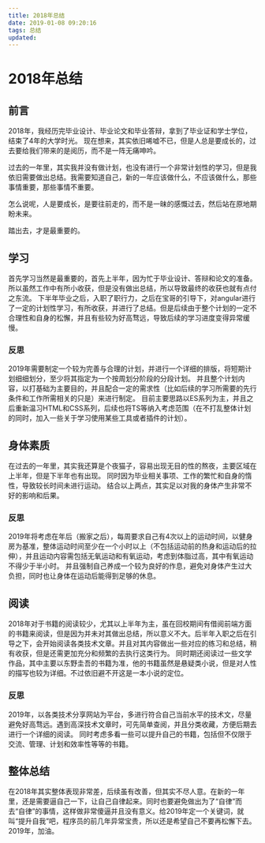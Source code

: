 ```yaml
---
title: 2018年总结
date: 2019-01-08 09:20:16
tags: 总结
updated: 
---
```


# 2018年总结

## 前言

2018年，我经历完毕业设计、毕业论文和毕业答辩，拿到了毕业证和学士学位，结束了4年的大学时光。
现在想来，其实依旧唏嘘不已，但是人总是要成长的，过去要给我们带来的是阅历，而不是一阵无痛呻吟。

过去的一年里，其实我并没有做计划，也没有进行一个非常计划性的学习，但是我依旧需要做出总结。我需要知道自己，新的一年应该做什么，不应该做什么，那些事情重要，那些事情不重要。

怎么说呢，人是要成长，是要往前走的，而不是一昧的感慨过去，然后站在原地期盼未来。

踏出去，才是最重要的。

## 学习

首先学习当然是最重要的，首先上半年，因为忙于毕业设计、答辩和论文的准备。所以虽然工作中有所小收获，但是没有做出总结，所以导致最终的收获也就有点付之东流。
下半年毕业之后，入职了职行力，之后在宝哥的引导下，对angular进行了一定的计划性学习，有所收获，并进行了总结。但是后续由于整个计划的一定不合理性和自身的松懈，并且有些较为好高骛远，导致后续的学习进度变得异常缓慢。

### 反思

2019年需要制定一个较为完善与合理的计划，并进行一个详细的排版，将短期计划细细划分，至少将其指定为一个按周划分阶段的分段计划。
并且整个计划内容，以打基础为主要目的，并且配合一定的需求性（比如后续的学习所需要的先行条件和工作所需相关的只是）来进行制定。
目前主要思路以ES系列为主，并且之后重新温习HTML和CSS系列，后续也将TS等纳入考虑范围（在不打乱整体计划的同时，加入一些关于学习使用某些工具或者插件的计划）。

## 身体素质

在过去的一年里，其实我还算是个夜猫子，容易出现无目的性的熬夜，主要区域在上半年，但是下半年也有出现。
同时因为毕业相关事项、工作的繁忙和自身的惰性，导致较长时间未进行运动。
结合以上两点，其实足以对我的身体产生非常不好的影响和后果。

### 反思

2019年将考虑在年后（搬家之后），每周要求自己有4次以上的运动时间，以健身房为基准，整体运动时间至少在一个小时以上（不包括运动前的热身和运动后的拉伸），并且运动内容需包括无氧运动和有氧运动，考虑到体脂过高，其中有氧运动不得少于半小时。
并且强制自己养成一个较为良好的作息，避免对身体产生过大负担，同时也让身体在运动后能得到足够的休息。

## 阅读

2018年对于书籍的阅读较少，尤其以上半年为主，虽在回校期间有借阅前端方面的书籍来阅读，但是因为并未对其做出总结，所以意义不大。后半年入职之后在引导之下，会开始阅读各类技术文章。并且对其内容做出一些对应的练习和总结，稍有收获，但是还需更加充分和频繁的去执行这类行为。
同时期还阅读过一些文学作品，其中主要以东野圭吾的书籍为准，他的书籍虽然是悬疑类小说，但是对人性的描写也较为详细。不过依旧避不开这是一本小说的定位。

### 反思
2019年，以各类技术分享网站为平台，多进行符合自己当前水平的技术文，尽量避免好高骛远。遇到高深技术文章时，可先简单查阅，并且分类收藏，方便后期去进行一个详细的阅读。
同时考虑多看一些可以提升自己的书籍，包括但不仅限于交流、管理、计划和效率性等等的书籍。


## 整体总结
在2018年其实整体表现非常差，后续虽有改善，但其实不尽人意。在新的一年里，还是需要逼自己一下，让自己自律起来。同时也要避免做出为了“自律”而去“自律”的事情，这样做非常傻逼并且没有意义。给2019年定一个关键词，就叫“提升自我”吧，程序员的前几年异常宝贵，所以还是希望自己不要再松懈下去。2019年，加油。